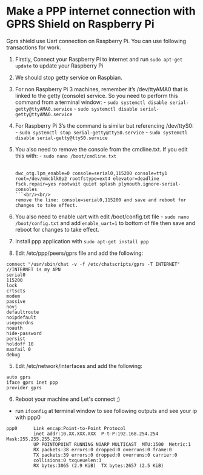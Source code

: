 # Make a PPP internet connection with GPRS Shield on Raspberry Pi

Gprs shield use Uart connection on Raspberry Pi. You can use following transactions for work. 

1. Firstly, Connect your Raspberry Pi to internet and run `sudo apt-get update` to update your Raspberry Pi

2. We should stop getty service on Raspbian.
  1. For non Raspberry Pi 3 machines, remember it’s /dev/ttyAMA0 that is linked to the getty (console) service. So you need to perform this command from a terminal window:
    - `sudo systemctl disable serial-getty@ttyAMA0.service`
    - `sudo systemctl disable serial-getty@ttyAMA0.service`
  
  2. For Raspberry Pi 3’s the command is similar but referencing /dev/ttyS0:
    - `sudo systemctl stop serial-getty@ttyS0.service`
    - `sudo systemctl disable serial-getty@ttyS0.service`
    
  3. You also need to remove the console from the cmdline.txt. If you edit this with:
    - `sudo nano /boot/cmdline.txt`<br/><br/>
      ```
      dwc_otg.lpm_enable=0 console=serial0,115200 console=tty1 root=/dev/mmcblk0p2 rootfstype=ext4 elevator=deadline fsck.repair=yes rootwait quiet splash plymouth.ignore-serial-consoles
      ```<br/><br/>
      remove the line: console=serial0,115200 and save and reboot for changes to take effect.
  4. You also need to enable uart with edit /boot/config.txt file
    - `sudo nano /boot/config.txt` and add `enable_uart=1` to bottom of file then save and reboot for changes to take effect.
      
3. Install ppp application with `sudo apt-get install ppp`
4. Edit /etc/ppp/peers/gprs file and add the following:
  ```
  connect "/usr/sbin/chat -v -f /etc/chatscripts/gprs -T INTERNET" //INTERNET is my APN
  serial0
  115200
  lock
  crtscts
  modem
  passive
  novj
  defaultroute
  noipdefault
  usepeerdns
  noauth
  hide-password
  persist
  holdoff 10
  maxfail 0
  debug

  ```
5. Edit /etc/network/interfaces  and add the following: 
  ```
  auto gprs
  iface gprs inet ppp
  provider gprs
  
  ```
6. Reboot your machine and Let's connect ;)
  - run `ifconfig` at terminal window to see following outputs and see your ip with ppp0<br/>
  ```
  ppp0      Link encap:Point-to-Point Protocol
            inet addr:10.XX.XXX.XXX  P-t-P:192.168.254.254  Mask:255.255.255.255
            UP POINTOPOINT RUNNING NOARP MULTICAST  MTU:1500  Metric:1
            RX packets:38 errors:0 dropped:0 overruns:0 frame:0
            TX packets:39 errors:0 dropped:0 overruns:0 carrier:0
            collisions:0 txqueuelen:3
            RX bytes:3065 (2.9 KiB)  TX bytes:2657 (2.5 KiB)
  ```
  

